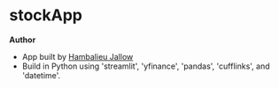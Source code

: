 # stockApp


**Author**
- App built by [Hambalieu Jallow]('https://github.com/Hambalieu')
- Build in Python using 'streamlit', 'yfinance', 'pandas', 'cufflinks', and 'datetime'.
